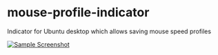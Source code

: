 # mouse-profile-indicator
Indicator for Ubuntu desktop which allows saving mouse speed profiles

[![Sample Screenshot](http://imgur.com/a/PNgJ8)](http://imgur.com/a/PNgJ8)
